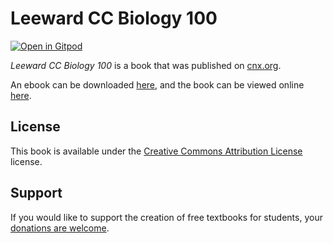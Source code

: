 # Leeward CC Biology 100

[![Open in Gitpod](https://gitpod.io/button/open-in-gitpod.svg)](https://gitpod.io/from-referrer/)

_Leeward CC Biology 100_ is a book that was published on [cnx.org](https://cnx.org/).

An ebook can be downloaded [here](https://github.com/cnx-user-books/cnxbook-leeward-cc-biology-100/releases/latest), and the book can be viewed online [here](https://github.com/cnx-user-books/cnxbook-leeward-cc-biology-100/releases/latest).

## License
This book is available under the [Creative Commons Attribution License](./LICENSE) license.

## Support
If you would like to support the creation of free textbooks for students, your [donations are welcome](https://riceconnect.rice.edu/donation/support-openstax-banner).
